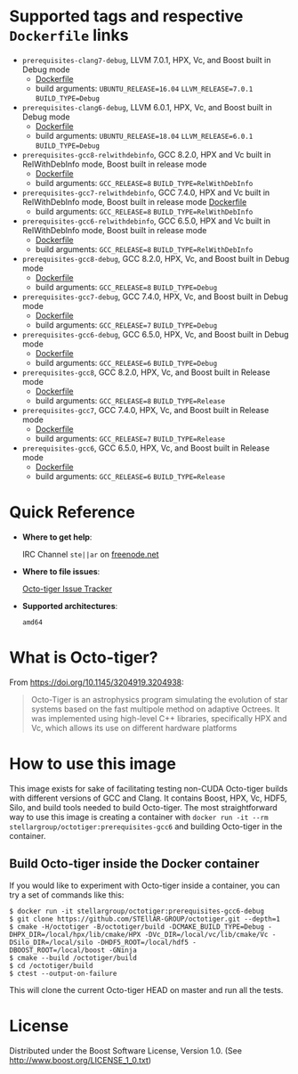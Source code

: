 # Supported tags and respective `Dockerfile` links
* `prerequisites-clang7-debug`, LLVM 7.0.1, HPX, Vc, and Boost built in Debug mode
	* [Dockerfile](https://github.com/STEllAR-GROUP/octotiger/blob/master/tools/docker/base_image/prerequisites-clang.dockerfile)
	* build arguments: `UBUNTU_RELEASE=16.04` `LLVM_RELEASE=7.0.1` `BUILD_TYPE=Debug`
* `prerequisites-clang6-debug`, LLVM 6.0.1, HPX, Vc, and Boost built in Debug mode
	* [Dockerfile](https://github.com/STEllAR-GROUP/octotiger/blob/master/tools/docker/base_image/prerequisites-clang.dockerfile)
	* build arguments: `UBUNTU_RELEASE=18.04` `LLVM_RELEASE=6.0.1` `BUILD_TYPE=Debug`
* `prerequisites-gcc8-relwithdebinfo`, GCC 8.2.0, HPX and Vc built in RelWithDebInfo mode, Boost built in release mode
	* [Dockerfile](https://github.com/STEllAR-GROUP/octotiger/blob/master/tools/docker/base_image/prerequisites-gcc.dockerfile)
	* build arguments: `GCC_RELEASE=8` `BUILD_TYPE=RelWithDebInfo`
* `prerequisites-gcc7-relwithdebinfo`, GCC 7.4.0, HPX and Vc built in RelWithDebInfo mode, Boost built in release mode
	[Dockerfile](https://github.com/STEllAR-GROUP/octotiger/blob/master/tools/docker/base_image/prerequisites-gcc.dockerfile)
	* build arguments: `GCC_RELEASE=8` `BUILD_TYPE=RelWithDebInfo`
* `prerequisites-gcc6-relwithdebinfo`, GCC 6.5.0, HPX and Vc built in RelWithDebInfo mode, Boost built in release mode
	* [Dockerfile](https://github.com/STEllAR-GROUP/octotiger/blob/master/tools/docker/base_image/prerequisites-gcc.dockerfile)
	* build arguments: `GCC_RELEASE=8` `BUILD_TYPE=RelWithDebInfo`
* `prerequisites-gcc8-debug`, GCC 8.2.0, HPX, Vc, and Boost built in Debug mode
	* [Dockerfile](https://github.com/STEllAR-GROUP/octotiger/blob/master/tools/docker/base_image/prerequisites-gcc.dockerfile)
	* build arguments: `GCC_RELEASE=8` `BUILD_TYPE=Debug`
* `prerequisites-gcc7-debug`, GCC 7.4.0, HPX, Vc, and Boost built in Debug mode
	* [Dockerfile](https://github.com/STEllAR-GROUP/octotiger/blob/master/tools/docker/base_image/prerequisites-gcc.dockerfile)
	* build arguments: `GCC_RELEASE=7` `BUILD_TYPE=Debug`
* `prerequisites-gcc6-debug`, GCC 6.5.0, HPX, Vc, and Boost built in Debug mode
	* [Dockerfile](https://github.com/STEllAR-GROUP/octotiger/blob/master/tools/docker/base_image/prerequisites-gcc.dockerfile)
	* build arguments: `GCC_RELEASE=6` `BUILD_TYPE=Debug`
* `prerequisites-gcc8`, GCC 8.2.0, HPX, Vc, and Boost built in Release mode
	* [Dockerfile](https://github.com/STEllAR-GROUP/octotiger/blob/master/tools/docker/base_image/prerequisites-gcc.dockerfile)
	* build arguments: `GCC_RELEASE=8` `BUILD_TYPE=Release`
* `prerequisites-gcc7`, GCC 7.4.0, HPX, Vc, and Boost built in Release mode
	* [Dockerfile](https://github.com/STEllAR-GROUP/octotiger/blob/master/tools/docker/base_image/prerequisites-gcc.dockerfile)
	* build arguments: `GCC_RELEASE=7` `BUILD_TYPE=Release`
* `prerequisites-gcc6`, GCC 6.5.0, HPX, Vc, and Boost built in Release mode
	* [Dockerfile](https://github.com/STEllAR-GROUP/octotiger/blob/master/tools/docker/base_image/prerequisites-gcc.dockerfile)
	* build arguments: `GCC_RELEASE=6` `BUILD_TYPE=Release`

# Quick Reference

* **Where to get help**:

	IRC Channel `ste||ar` on [freenode.net](https://freenode.net/)

* **Where to file issues**:

	[Octo-tiger Issue Tracker](https://github.com/STEllAR-GROUP/octotiger/issues)

* **Supported architectures**:

	`amd64`

# What is Octo-tiger?
From <https://doi.org/10.1145/3204919.3204938>:
> Octo-Tiger is an astrophysics program simulating the evolution of star systems based
on the fast multipole method on adaptive Octrees. It was implemented using
high-level C++ libraries, specifically HPX and Vc, which allows its use on
different hardware platforms

# How to use this image
This image exists for sake of facilitating testing non-CUDA Octo-tiger builds
with different versions of GCC and Clang. It contains Boost, HPX, Vc, HDF5,
Silo, and build tools needed to build Octo-tiger. The most straightforward way
to use this image is creating a container with `docker run -it --rm
stellargroup/octotiger:prerequisites-gcc6` and building Octo-tiger in the
container.

## Build Octo-tiger inside the Docker container
If you would like to experiment with Octo-tiger inside a container, you can try
a set of commands like this:
```console
$ docker run -it stellargroup/octotiger:prerequisites-gcc6-debug
$ git clone https://github.com/STEllAR-GROUP/octotiger.git --depth=1
$ cmake -H/octotiger -B/octotiger/build -DCMAKE_BUILD_TYPE=Debug -DHPX_DIR=/local/hpx/lib/cmake/HPX -DVc_DIR=/local/vc/lib/cmake/Vc -DSilo_DIR=/local/silo -DHDF5_ROOT=/local/hdf5 -DBOOST_ROOT=/local/boost -GNinja
$ cmake --build /octotiger/build
$ cd /octotiger/build
$ ctest --output-on-failure
```
This will clone the current Octo-tiger HEAD on master and run all the tests.

# License
Distributed under the Boost Software License, Version 1.0. (See 
<http://www.boost.org/LICENSE_1_0.txt>)
